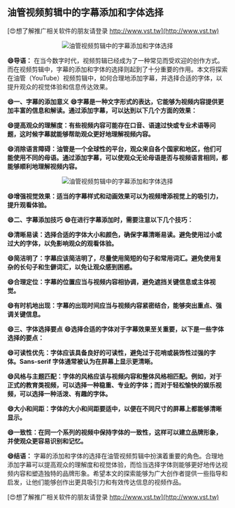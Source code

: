 ## **油管视频剪辑中的字幕添加和字体选择**

[😍想了解推广相关软件的朋友请登录 http://www.vst.tw](http://www.vst.tw)

 <center><img src="https://vst.tw/MP4/tuiguang/png/6.png" alt="油管视频剪辑中的字幕添加和字体选择"></center>

**😄导语：**
在当今数字时代，视频剪辑已经成为了一种常见而受欢迎的创作方式。而在视频剪辑中，字幕的添加和字体的选择则起到了十分重要的作用。本文将探索在油管（YouTube）视频剪辑中，如何合理地添加字幕，并选择合适的字体，以提升观众的视觉体验和信息传达效果。

**😄一、字幕的添加意义**
**😄字幕是一种文字形式的表达，它能够为视频内容提供更加丰富的信息和解读。通过添加字幕，可以达到以下几个方面的效果：**

**😄提高观众的理解度：有些视频内容可能存在口音、语速过快或专业术语等问题，这时候字幕就能够帮助观众更好地理解视频内容。**

**😄消除语言障碍：油管是一个全球性的平台，观众来自各个国家和地区，他们可能使用不同的母语。通过添加字幕，可以使观众无论母语是否与视频语言相同，都能够顺利地理解视频内容。**

 <center><img src="https://vst.tw/MP4/tuiguang/png/3.png" alt="油管视频剪辑中的字幕添加和字体选择"></center>

**😄增强视觉效果：适当的字幕样式和动画效果可以为视频增添视觉上的吸引力，提升观看体验。**

**😄二、字幕添加技巧**
**😄在进行字幕添加时，需要注意以下几个技巧：**

**😄清晰易读：选择合适的字体大小和颜色，确保字幕清晰易读。避免使用过小或过大的字体，以免影响观众的观看体验。**

**😄简洁明了：字幕应该简洁明了，尽量使用简短的句子和常用词汇。避免使用复杂的长句子和生僻词汇，以免让观众感到困惑。**

**😄合理定位：字幕的位置应当与视频内容相协调，避免遮挡关键信息或主体视觉。**

**😄有时机地出现：字幕的出现时间应当与视频内容紧密结合，能够突出重点、强调关键信息。**

**😄三、字体选择要点**
**😄选择合适的字体对于字幕效果至关重要，以下是一些字体选择的要点：**

**😄可读性优先：字体应该具备良好的可读性，避免过于花哨或装饰性过强的字体。Sans-serif 字体通常被认为在屏幕上显示更清晰。**

**😄风格与主题匹配：字体的风格应该与视频内容和整体风格相匹配。例如，对于正式的教育类视频，可以选择一种稳重、专业的字体；而对于轻松愉快的娱乐视频，可以选择一种活泼、有趣的字体。**

**😄大小和间距：字体的大小和间距要适中，以便在不同尺寸的屏幕上都能够清晰显示。**

**😄一致性：在同一个系列的视频中保持字体的一致性，这样可以建立品牌形象，并使观众更容易识别和记忆。**

**😄结语：**
字幕的添加和字体的选择在油管视频剪辑中扮演着重要的角色。合理地添加字幕可以提高观众的理解度和视觉体验，而恰当选择字体则能够更好地传达视频内容和塑造独特的品牌形象。希望本文的探索能够为广大创作者提供一些指导和启发，让他们能够创作出更具吸引力和有效传达信息的视频作品。

[😍想了解推广相关软件的朋友请登录 http://www.vst.tw](http://www.vst.tw)



